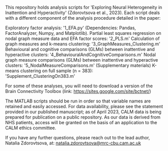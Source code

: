 This repository holds analysis scripts for 'Exploring Neural Heterogeneity in Inattention and Hyperactivity' (Zdorovtsova et al., 2023). Each script deals with a different component of the analysis procedure detailed in the paper:

Exploratory factor analysis: '1_EFA.py' (Dependencies: Pandas, FactorAnalyzer, Numpy, and Matplotlib).
Partial least squares regression on nodal graph measure data and EFA factor scores: '2_PLS.m'
Calculation of graph measures and k-means clustering: '3_GraphMeasures_Clustering.m' 
Behavioural and cognitive comparisons (GLMs) between inattentive and hyperactive clusters: '4_BehaviouralAndCognitiveComparisons.m'
Nodal graph measure comparisons (GLMs) between inattentive and hyperactive clusters: '5_NodalMeasureComparisons.m'
(Supplementary materials) K-means clustering on full sample (n = 383): 'Supplement_ClusteringOn383.m'

For some of these analyses, you will need to download a version of the Brain Connectivity Toolbox (link: https://sites.google.com/site/bctnet/)

The MATLAB scripts should be run in order so that variable names are retained and easily accessed. For data availability, please see the statement provided in our published manuscript; as of April 2023, CALM data is being prepared for publication on a public repository. As our data is derived from NHS patients, access will be granted on the basis of an application to the CALM ethics committee.

If you have any further questions, please reach out to the lead author, Natalia Zdorovtsova, at:
natalia.zdorovtsova@mrc-cbu.cam.ac.uk
